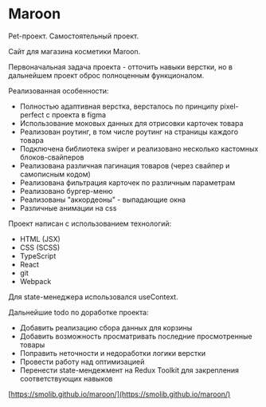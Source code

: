 # Maroon

Pet-проект. Самостоятельный проект.

Сайт для магазина косметики Maroon.

Первоначальная задача проекта - отточить навыки верстки, но в дальнейшем проект оброс полноценным функционалом.

Реализованная особенности:

- Полностью адаптивная верстка, версталось по принципу pixel-perfect с проекта в figma
- Использование моковых данных для отрисовки карточек товара
- Реализован роутинг, в том числе роутинг на страницы каждого товара
- Подключена библиотека swiper и реализовано несколько кастомных блоков-свайперов
- Реализована различная пагинация товаров (через свайпер и самописным кодом)
- Реализована фильтрация карточек по различным параметрам
- Реализовано бургер-меню
- Реализованы "аккордеоны" - выпадающие окна
- Различные анимации на css

Проект написан с использованием технологий:

- HTML (JSX)
- CSS (SCSS)
- TypeScript
- React
- git
- Webpack

Для state-менеджера использовался useContext.

Дальнейшие todo по доработке проекта:

- Добавить реализацию сбора данных для корзины
- Добавить возможность просматривать последние просмотренные товары
- Поправить неточности и недоработки логики верстки
- Провести работу над оптимизацией
- Перенести state-мендежмент на Redux Toolkit для закрепления соответствующих навыков

[https://smolib.github.io/maroon/](https://smolib.github.io/maroon/)
